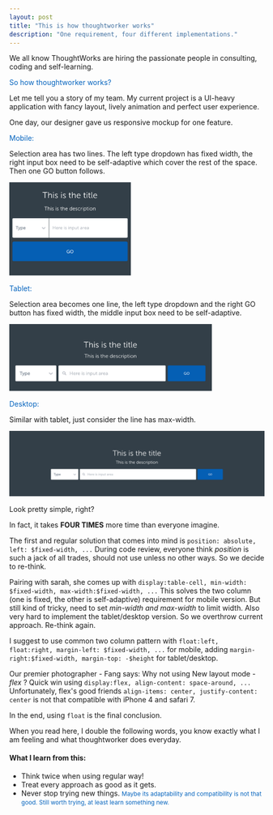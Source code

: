 ```yaml
---
layout: post
title: "This is how thoughtworker works"
description: "One requirement, four different implementations."
---
```

We all know ThoughtWorks are hiring the passionate people in consulting, coding and self-learning.     

<span style="color:#0564be">So how thoughtworker works? </span>

Let me tell you a story of my team. 
My current project is a UI-heavy application with fancy layout, lively animation and perfect user experience. 

One day, our designer gave us responsive mockup for one feature.

<span style="color:#0564be">Mobile:</span>

Selection area has two lines. The left type dropdown has fixed width, the right input box need to be self-adaptive which cover the rest of the space.
Then one GO button follows.

<img src="/asset/images/design-for-mobile.png" width="240px" alt="Mobile Design"/>

<span style="color:#0564be">Tablet:</span>

Selection area becomes one line, the left type dropdown and the right GO button has fixed width, the middle input box need to be self-adaptive.

<img src="/asset/images/design-for-tablet.png" width="400px" alt="Tablet Design"/>

<span style="color:#0564be">Desktop:</span>

Similar with tablet, just consider the line has max-width.

<img src="/asset/images/design-for-desktop.png" width="700px" alt="Desktop Design"/>

Look pretty simple, right?

In fact, it takes **FOUR TIMES** more time than everyone imagine. 
 
The first and regular solution that comes into mind is `position: absolute, left: $fixed-width, ...` 
During code review, everyone think *position* is such a jack of all trades, should not use unless no other ways. So we decide to re-think.

Pairing with sarah, she comes up with `display:table-cell, min-width: $fixed-width, max-width:$fixed-width, ...` 
This solves the two column (one is fixed, the other is self-adaptive) requirement for mobile version. 
But still kind of tricky, need to set *min-width and max-width* to limit width. Also very hard to implement the tablet/desktop version.
So we overthrow current approach. Re-think again.

I suggest to use common two column pattern with `float:left, float:right, margin-left: $fixed-width, ...` for mobile, 
adding `margin-right:$fixed-width, margin-top: -$height` for tablet/desktop.


Our premier photographer - Fang says: Why not using New layout mode - *flex* ? Quick win using `display:flex, align-content: space-around, ...` 
Unfortunately, flex's good friends `align-items: center, justify-content: center` is not that compatible with iPhone 4 and safari 7. 

In the end, using `float` is the final conclusion.

When you read here, I double the following words, you know exactly what I am feeling and what thoughtworker does everyday. 

#### What I learn from this:
* Think twice when using regular way! 
* Treat every approach as good as it gets.
* Never stop trying new things. 
<small style="color: #0564be">Maybe its adaptability and compatibility is not that good. Still worth trying, at least learn something new.</small> 












